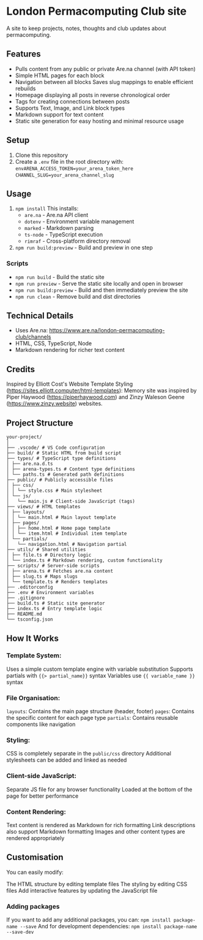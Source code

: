 # London Permacomputing Club site

A site to keep projects, notes, thoughts and club updates about permacomputing.

## Features

-   Pulls content from any public or private Are.na channel (with API token)
-   Simple HTML pages for each block
-   Navigation between all blocks
    Saves slug mappings to enable efficient rebuilds
-   Homepage displaying all posts in reverse chronological order
-   Tags for creating connections between posts
-   Supports Text, Image, and Link block types
-   Markdown support for text content
-   Static site generation for easy hosting and minimal resource usage

## Setup

1. Clone this repository
2. Create a `.env` file in the root directory with:
   `envARENA_ACCESS_TOKEN=your_arena_token_here`
   `CHANNEL_SLUG=your_arena_channel_slug`

## Usage

1. `npm install`
   This installs:
    - `are.na` - Are.na API client
    - `dotenv` - Environment variable management
    - `marked` - Markdown parsing
    - `ts-node` - TypeScript execution
    - `rimraf` - Cross-platform directory removal
2. `npm run build:preview` - Build and preview in one step

### Scripts

-   `npm run build` - Build the static site
-   `npm run preview` - Serve the static site locally and open in browser
-   `npm run build:preview` - Build and then immediately preview the site
-   `npm run clean` - Remove build and dist directories

## Technical Details

-   Uses Are.na: https://www.are.na/london-permacomputing-club/channels
-   HTML, CSS, TypeScript, Node
-   Markdown rendering for richer text content

## Credits

Inspired by Elliott Cost's Website Template Styling (https://sites.elliott.computer/html-templates): Memory site was inspired by Piper Haywood (https://piperhaywood.com) and Zinzy Waleson Geene (https://www.zinzy.website) websites.

## Project Structure

```
your-project/
│
├── .vscode/ # VS Code configuration
├── build/ # Static HTML from build script
├── types/ # TypeScript type definitions
│ ├── are.na.d.ts
│ ├── arena-types.ts # Content type definitions
│ └── paths.ts # Generated path definitions
├── public/ # Publicly accessible files
│ ├── css/
│ │ └── style.css # Main stylesheet
│ └── js/
│   └── main.js # Client-side JavaScript (tags)
├── views/ # HTML templates
│ ├── layouts/
│ │ └── main.html # Main layout template
│ ├── pages/
│ │ ├── home.html # Home page template
│ │ └── item.html # Individual item template
│ └── partials/
│   └── navigation.html # Navigation partial
├── utils/ # Shared utilities
│ ├── file.ts # Directory logic
│ └── index.ts # Markdown rendering, custom functionality
├── scripts/ # Server-side scripts
│ ├── arena.ts # Fetches are.na content
│ ├── slug.ts # Maps slugs
│ └── template.ts # Renders templates
├── .editorconfig
├── .env # Environment variables
├── .gitignore
├── build.ts # Static site generator
├── index.ts # Entry template logic
├── README.md
└── tsconfig.json
```

## How It Works

### Template System:

Uses a simple custom template engine with variable substitution
Supports partials with `{{> partial_name}}` syntax
Variables use `{{ variable_name }}` syntax

### File Organisation:

`layouts`: Contains the main page structure (header, footer)
`pages`: Contains the specific content for each page type
`partials`: Contains reusable components like navigation

### Styling:

CSS is completely separate in the `public/css` directory
Additional stylesheets can be added and linked as needed

### Client-side JavaScript:

Separate JS file for any browser functionality
Loaded at the bottom of the page for better performance

### Content Rendering:

Text content is rendered as Markdown for rich formatting
Link descriptions also support Markdown formatting
Images and other content types are rendered appropriately

## Customisation

You can easily modify:

The HTML structure by editing template files
The styling by editing CSS files
Add interactive features by updating the JavaScript file

### Adding packages

If you want to add any additional packages, you can:
`npm install package-name --save`
And for development dependencies:
`npm install package-name --save-dev`
